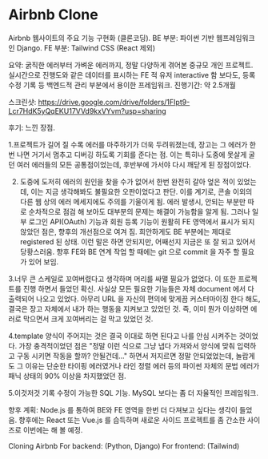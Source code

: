 # Airbnb Clone

Airbnb 웹사이트의 주요 기능 구현화 (클론코딩).
BE 부분: 파이썬 기반 웹프레임워크인 Django.
FE 부분: Tailwind CSS (React 제외)

요약:
굵직한 에러부터 가벼운 에러까지, 정말 다양하게 겪어본 중규모 개인 프로젝트.
실시간으로 진행도와 같은 데이터를 표시하는 FE 적 유저 interactive 함 보다도, 등록 수정 기록 등 백엔드적 관리 부분에서 용이한 프레임워크.
진행기간: 약 2.5개월

스크린샷:
https://drive.google.com/drive/folders/1FIpt9-Lcr7HdK5yQqEKU17VVd9kxVYvm?usp=sharing

후기:
느낀 장점.

1.프로젝트가 길어 질 수록 에러를 마주하기가 더욱 두려워졌는데, 장고는 그 에러가 한번 나면 거기서 멈추고 디버깅 하도록 기회를 준다는 점.
이는 특히나 도중에 못살게 굴던 여러 에러들의 모든 공통점이었는데, 후반부에 가서야 다시 깨닫게 된 장점이었다.

2. 도중에 도저히 에러의 원인을 찾을 수가 없어서 한번 완전히 갈아 엎은 적이 있었는데, 이는 지금 생각해봐도 불필요한 오판이었다고 판단.
이를 계기로, 콘솔 이외의 다른 웹 상의 에러 메세지에도 주의를 기울이게 됨. 에러 발생시, 안되는 부분만 따로 순차적으로 점검 해 보아도 대부분의 문제는 해결이 가능함을 알게 됨.
그러나 일부 로그인 API(OAuth) 기능과 회원 등록 기능이 원활히 FE 영역에서 표시가 되지 않았던 점은, 향후의 개선점으로 여겨 짐. 희안하게도 BE 부분에는 제대로 registered 된 상태.
이런 말은 하면 안되지만, 어째선지 지금은 또 잘 되고 있어서 당황스러움. 향후 FE와 BE 연계 작업 할 때에는 git 으로 commit 을 자주 할 필요가 있어 보임.

3.너무 큰 스케일로 꼬여버렸다고 생각하며 머리를 싸맬 필요가 없었다. 이 또한 프로젝트를 진행 하면서 들었던 확신. 사실상 모든 필요한 기능들은 자체 document 에서 다 출력되어 나오고 있었다. 아무리 URL 을 자신의 편의에 맞게끔 커스터마이징 한다 해도, 결국은 장고 자체에서 내가 하는 행동을 지켜보고 있었던 것. 즉, 이미 뭔가 이상하면 에러로 막으면서 크게 꼬여버리는 걸 막고 있었던 것.

4.template 양식이 주어지는 것은 결국 이대로 하면 된다고 나를 안심 시켜주는 것이었다. 가장 충격적이었던 점은 "정말 이런 식으로 그냥 냅다 가져와서 양식에 맞춰 입력하고 구동 시키면 작동을 할까? 안될건데..." 하면서 저지르면 정말 안되었었는데, 놀랍게도 그 이유는 단순한 타이핑 에러였거나 라인 정렬 에러 등의 파이썬 자체의 문법 에러가 패닉 상태의 90% 이상을 차지했었던 점.

5.이것저것 기록 수정이 가능한 SQL 기능. MySQL 보다는 좀 더 자율적인 프레임워크.

향후 계획: 
Node.js 를 통하여 BE와 FE 영역을 한번 더 다져보고 싶다는 생각이 들었음. 
향후에는 React 또는 Vue.js 를 습득하며 새로운 사이드 프로젝트를 좀 간소한 사이즈로 이번에는 해 볼 예정.



Cloning Airbnb 
For backend: (Python, Django)
For frontend: (Tailwind)

